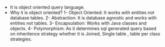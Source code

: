 - It is object oriented query language.
- Why it is object oriented?
   1- Object Oriented: It works with entities not database tables.
   2- Abstraction: It is database agnostic and works with entities not tables.
   3- Encapsulation: Works with Java classes and objects.
   4- Polymorphism: As it determines sql generated query based on inheritence strategy whether  it is Joined, Single table , table per class strategies. 